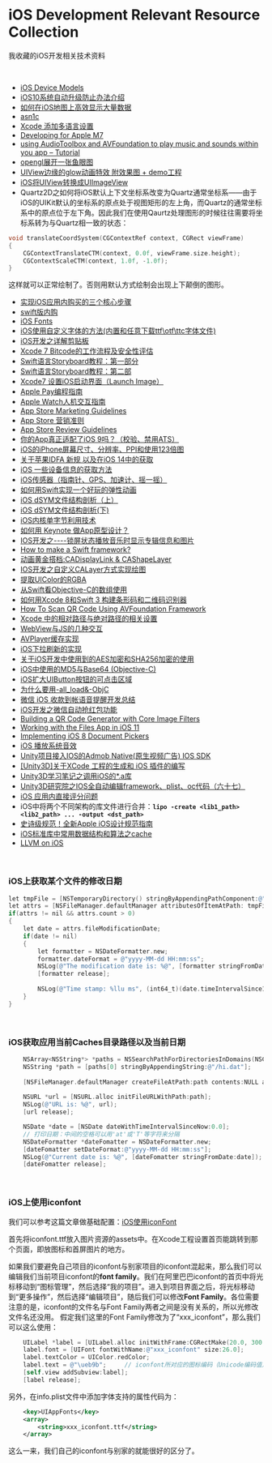 # iOS Development Relevant Resource Collection
我收藏的iOS开发相关技术资料

<br />

- [iOS Device Models](https://www.theiphonewiki.com/wiki/Models)
- [iOS10系统自动升级防止办法介绍](https://m.cr173.com/w/115259)
- [如何在iOS地图上高效显示大量数据](http://www.cocoachina.com/gamedev/misc/2013/1216/7548.html)
- [asn1c](https://github.com/vlm/asn1c/blob/master/INSTALL.md)
- [Xcode 添加多语言设置](https://www.bobolee.me/xcode-project-support-international.html)
- [Developing for Apple M7](http://conradstoll.com/blog/2013/11/24/developing-for-the-m7)
- [using AudioToolbox and AVFoundation to play music and sounds within you app – Tutorial](http://www.xappsoftware.com/wordpress/2013/12/05/ios-sdk-using-audiotoolbox-and-avfoundation-to-play-music-and-sounds-within-you-app-tutorial/)
- [opengl展开一张鱼眼图](http://www.cocoachina.com/bbs/read.php?tid=177145)
- [UIView边缘的glow动画特效 附效果图 + demo工程](http://www.cocoachina.com/bbs/read.php?tid=176102)
- [iOS将UIView转换成UIImageView](https://blog.csdn.net/ICHENKE/article/details/49181355)
- Quartz2D之如何将iOS默认上下文坐标系改变为Quartz通常坐标系——由于iOS的UIKit默认的坐标系的原点处于视图矩形的左上角，而Quartz的通常坐标系中的原点位于左下角。因此我们在使用Qaurtz处理图形的时候往往需要将坐标系转为与Quartz相一致的状态：
```objectivec
void translateCoordSystem(CGContextRef context, CGRect viewFrame)
{
    CGContextTranslateCTM(context, 0.0f, viewFrame.size.height);
    CGContextScaleCTM(context, 1.0f, -1.0f);
}
```
这样就可以正常绘制了。否则用默认方式绘制会出现上下颠倒的图形。

- [实现iOS应用内购买的三个核心步骤](http://blog.csdn.net/nimingzhe2008/article/details/19759589)
- [swift版内购](http://www.cnblogs.com/helloandroid/p/4613683.html)
- [iOS Fonts](http://iosfonts.com)
- [iOS使用自定义字体的方法(内置和任意下载ttf\otf\ttc字体文件)](https://blog.csdn.net/liuyang11908/article/details/62044319)
- [iOS开发之详解剪贴板](http://blog.csdn.net/zhuqilin0/article/details/6661044)
- [Xcode 7 Bitcode的工作流程及安全性评估](http://www.cocoachina.com/ios/20151218/14744.html)
- [Swift语言Storyboard教程：第一部分](http://www.cocoachina.com/swift/20150112/10892.html)
- [Swift语言Storyboard教程：第二部](http://www.cocoachina.com/swift/20150114/10924.html)
- [Xcode7 设置iOS启动界面（Launch Image）](https://www.jianshu.com/p/a3315f6896a7)
- [Apple Pay编程指南](http://www.cocoachina.com/ios/20150126/11019.html)
- [Apple Watch人机交互指南](http://www.cocoachina.com/design/20150312/10314.html)
- [App Store Marketing Guidelines](https://developer.apple.com/app-store/marketing/guidelines/)
- [App Store 营销准则](https://developer.apple.com/app-store/marketing/guidelines/cn/)
- [App Store Review Guidelines](https://developer.apple.com/app-store/review/guidelines/)
- [你的App真正适配了iOS 9吗？（校验、禁用ATS）](http://www.csdn.net/article/2015-09-11/2825675)
- [iOS的iPhone屏幕尺寸、分辨率、PPI和使用123倍图](https://www.jianshu.com/p/31a1aca46ef8)
- [关于苹果IDFA 新规 以及在iOS 14中的获取](https://www.jianshu.com/p/4e40eebc7b8c)
- [iOS 一些设备信息的获取方法](https://blog.csdn.net/u013712343/article/details/120525765)
- [iOS传感器（指南针、GPS、加速计、摇一摇）](https://www.jianshu.com/p/41f279f2f439)
- [如何用Swift实现一个好玩的弹性动画](http://www.cocoachina.com/swift/20150911/13215.html)
- [iOS dSYM文件结构剖析（上）](http://www.csdn.net/article/2015-08-04/2825369)
- [iOS dSYM文件结构剖析(下)](http://blog.csdn.net/MaximLi/article/details/47300171)
- [iOS内核单字节利用技术](https://www.toutiao.com/a6856589621313470989/)
- [如何用 Keynote 做App原型设计？](http://www.cocoachina.com/design/20141023/10017.html)
- [IOS开发之----锁屏状态播放音乐时显示专辑信息和图片](http://blog.sina.com.cn/s/blog_71715bf801019xxr.html)
- [How to make a Swift framework?](https://theswiftdev.com/2017/10/23/how-to-make-a-swift-framework/)
- [动画黄金搭档:CADisplayLink & CAShapeLayer](http://www.cocoachina.com/ios/20161202/18252.html)
- [IOS开发之自定义CALayer方式实现绘图](https://www.jianshu.com/p/2c37530a80c9)
- [提取UIColor的RGBA](https://blog.csdn.net/iteye_7514/article/details/82483602)
- [从Swift看Objective-C的数组使用](http://www.cocoachina.com/ios/20161222/18420.html)
- [如何用Xcode 8和Swift 3 构建条形码和二维码识别器](http://www.cocoachina.com/ios/20161228/18394.html)
- [How To Scan QR Code Using AVFoundation Framework](https://www.appcoda.com/qr-code-ios-programming-tutorial/)
- [Xcode 中的相对路径与绝对路径的相关设置](http://www.cnblogs.com/sandyzhang/p/5639586.html)
- [WebView与JS的几种交互](http://www.jianshu.com/p/0042d8eb67c0)
- [AVPlayer缓存实现](http://www.cnblogs.com/graveliang/p/5711783.html)
- [iOS下拉刷新的实现](http://www.jianshu.com/p/423150df669d)
- [关于iOS开发中使用到的AES加密和SHA256加密的使用](http://blog.csdn.net/codingfire/article/details/50384986)
- [iOS中使用的MD5与Base64 (Objective-C)](https://www.jianshu.com/p/bdcd1c5f2685)
- [iOS扩大UIButton按钮的可点击区域](https://my.oschina.net/zhxx/blog/833549?utm_medium=referral)
- [为什么要用-all_load&-ObjC](http://www.cocoachina.com/bbs/read.php?tid=141097)
- [微信 iOS 收款到帐语音提醒开发总结](http://geek.csdn.net/news/detail/235961)
- [iOS开发之微信自动抢红包功能](http://blog.csdn.net/zhonggaorong/article/details/51224813)
- [Building a QR Code Generator with Core Image Filters](https://www.appcoda.com/qr-code-generator-tutorial/)
- [Working with the Files App in iOS 11](https://www.bignerdranch.com/blog/working-with-the-files-app-in-ios-11/)
- [Implementing iOS 8 Document Pickers](https://www.macstories.net/tutorials/implementing-ios-8-document-pickers/)
- [iOS 播放系统音效](https://blog.csdn.net/zhangdalang/article/details/53906910)
- [Unity项目接入IOS的Admob Native(原生视频广告) IOS SDK](https://blog.csdn.net/qq_39108767/article/details/84426400)
- [\[Unity3D\]关于XCode 工程的生成和 iOS 插件的编写](https://www.jianshu.com/p/ac37de27b404)
- [Unity3D学习笔记之调用iOS的*.a库](https://gameinstitute.qq.com/community/detail/111853)
- [Unity3D研究院之IOS全自动编辑framework、plist、oc代码（六十七）](https://blog.csdn.net/anypkv/article/details/72303571)
- [iOS 应用内直接评分问题](https://blog.csdn.net/a18337101357/article/details/80282891)
- iOS中将两个不同架构的库文件进行合并：**`lipo -create <lib1_path> <lib2_path> ... -output <dst_path>`**
- [史诗级规范！全新Apple iOS设计规范指南](https://www.toutiao.com/a6745640758742614535/)
- [iOS标准库中常用数据结构和算法之cache](https://www.toutiao.com/a6745643341427245571/)
- [LLVM on iOS](https://github.com/light-tech/LLVM-On-iOS)

<br/>

### iOS上获取某个文件的修改日期

```objectivec
let tmpFile = [NSTemporaryDirectory() stringByAppendingPathComponent:@"a.txt"];
let attrs = [NSFileManager.defaultManager attributesOfItemAtPath: tmpFile error:NULL];
if(attrs != nil && attrs.count > 0)
{
    let date = attrs.fileModificationDate;
    if(date != nil)
    {
        let formatter = NSDateFormatter.new;
        formatter.dateFormat = @"yyyy-MM-dd HH:mm:ss";
        NSLog(@"The modification date is: %@", [formatter stringFromDate:date]);
        [formatter release];
        
        NSLog(@"Time stamp: %llu ms", (int64_t)(date.timeIntervalSince1970 * 1000.0));
    }
}
```

<br />

### iOS获取应用当前Caches目录路径以及当前日期

```objectivec
    NSArray<NSString*> *paths = NSSearchPathForDirectoriesInDomains(NSCachesDirectory, NSUserDomainMask, YES);
    NSString *path = [paths[0] stringByAppendingString:@"/hi.dat"];
    
    [NSFileManager.defaultManager createFileAtPath:path contents:NULL attributes:NULL];
    
    NSURL *url = [NSURL.alloc initFileURLWithPath:path];
    NSLog(@"URL is: %@", url);
    [url release];

    NSDate *date = [NSDate dateWithTimeIntervalSinceNow:0.0];
    // 打印日期：中间的空格可以用'at'或'T'等字符来分隔
    NSDateFormatter *dateFomatter = NSDateFormatter.new;
    [dateFomatter setDateFormat:@"yyyy-MM-dd HH:mm:ss"];
    NSLog(@"Current date is: %@", [dateFomatter stringFromDate:date]);
    [dateFomatter release];
```

<br />

### iOS上使用iconfont

我们可以参考这篇文章做基础配置：[iOS使用iconFont](https://www.jianshu.com/p/36007fc8ba10)

首先将iconfont.ttf放入图片资源的assets中。在Xcode工程设置首页能跳转到那个页面，即放图标和首屏图片的地方。

如果我们要避免自己项目的iconfont与别家项目的iconfont混起来，那么我们可以编辑我们当前项目iconfont的**font family**。我们在阿里巴巴iconfont的首页中将光标移动到“图标管理”，然后选择“我的项目”。进入到项目界面之后，将光标移动到“更多操作”，然后选择“编辑项目”，随后我们可以修改**Font Family**。各位需要注意的是，iconfont的文件名与Font Family两者之间是没有关系的，所以光修改文件名还没用。
假定我们这里的Font Family修改为了“xxx_iconfont”，那么我们可以这么使用：
```objectivec
    UILabel *label = [UILabel.alloc initWithFrame:CGRectMake(20.0, 300.0, 30.0, 30.0)];
    label.font = [UIFont fontWithName:@"xxx_iconfont" size:26.0];
    label.textColor = UIColor.redColor;
    label.text = @"\ueb9b";     // iconfont所对应的图标编码（Unicode编码值）
    [self.view addSubview:label];
    [label release];
```

另外，在info.plist文件中添加字体支持的属性代码为：
```xml
	<key>UIAppFonts</key>
	<array>
		<string>xxx_iconfont.ttf</string>
	</array>
```

这么一来，我们自己的iconfont与别家的就能很好的区分了。

